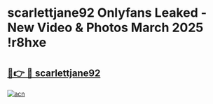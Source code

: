 # scarlettjane92 Onlyfans Leaked - New Video & Photos March 2025 !r8hxe

# <h2><a href="https://b5y89c.iuczelnia.edu.pl?title=scarlettjane92&ref=r8hxe">🔗👉 🔴 scarlettjane92</a></h2>

[![acn](https://github.com/user-attachments/assets/0f9c940e-d8b0-45ae-aac7-cd30a18b3e1c)](https://b5y89c.iuczelnia.edu.pl?title=scarlettjane92&ref=r8hxe)

